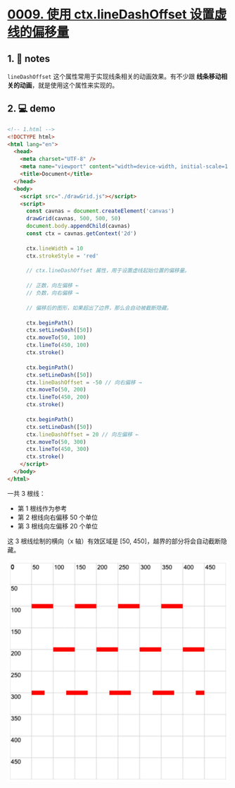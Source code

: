 # [0009. 使用 ctx.lineDashOffset 设置虚线的偏移量](https://github.com/Tdahuyou/canvas/tree/main/0009.%20%E4%BD%BF%E7%94%A8%20ctx.lineDashOffset%20%E8%AE%BE%E7%BD%AE%E8%99%9A%E7%BA%BF%E7%9A%84%E5%81%8F%E7%A7%BB%E9%87%8F)

<!-- region:toc -->

<!-- endregion:toc -->

## 1. 📒 notes

`lineDashOffset` 这个属性常用于实现线条相关的动画效果。有不少跟 **线条移动相关的动画**，就是使用这个属性来实现的。

## 2. 💻 demo

```html
<!-- 1.html -->
<!DOCTYPE html>
<html lang="en">
  <head>
    <meta charset="UTF-8" />
    <meta name="viewport" content="width=device-width, initial-scale=1.0" />
    <title>Document</title>
  </head>
  <body>
    <script src="./drawGrid.js"></script>
    <script>
      const cavnas = document.createElement('canvas')
      drawGrid(cavnas, 500, 500, 50)
      document.body.appendChild(cavnas)
      const ctx = cavnas.getContext('2d')

      ctx.lineWidth = 10
      ctx.strokeStyle = 'red'

      // ctx.lineDashOffset 属性，用于设置虚线起始位置的偏移量。

      // 正数，向左偏移 ←
      // 负数，向右偏移 →

      // 偏移后的图形，如果超出了边界，那么会自动被截断隐藏。

      ctx.beginPath()
      ctx.setLineDash([50])
      ctx.moveTo(50, 100)
      ctx.lineTo(450, 100)
      ctx.stroke()

      ctx.beginPath()
      ctx.setLineDash([50])
      ctx.lineDashOffset = -50 // 向右偏移 →
      ctx.moveTo(50, 200)
      ctx.lineTo(450, 200)
      ctx.stroke()

      ctx.beginPath()
      ctx.setLineDash([50])
      ctx.lineDashOffset = 20 // 向左偏移 ←
      ctx.moveTo(50, 300)
      ctx.lineTo(450, 300)
      ctx.stroke()
    </script>
  </body>
</html>
```

一共 3 根线：
- 第 1 根线作为参考
- 第 2 根线向右偏移 50 个单位
- 第 3 根线向左偏移 20 个单位

这 3 根线绘制的横向（x 轴）有效区域是 [50, 450]，越界的部分将会自动截断隐藏。

![](md-imgs/2024-10-03-23-07-43.png)